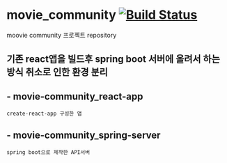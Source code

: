 # movie_community [![Build Status](https://travis-ci.com/CodingWarriorss/movie_community.svg?branch=master)](https://travis-ci.com/CodingWarriorss/movie_community)

moovie community 프로젝트 repository

## 기존 react앱을 빌드후 spring boot 서버에 올려서 하는 방식 취소로 인한 환경 분리


## - movie-community_react-app

    create-react-app 구성한 앱

## - movie-community_spring-server

    spring boot으로 제작한 API서버
